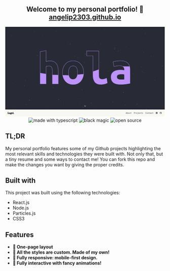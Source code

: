 <h2 align="center">
  Welcome to my personal portfolio! 👋 <br/>
  <a href="https://angelip2303.github.io"> angelip2303.github.io </a>
</h2>

<center> 
  <img src="https://raw.githubusercontent.com/angelip2303/angelip2303.github.io/master/public/images/angelip2303.github.gif" alt="screenshot" />
</center>

<div align="center">
  <img src="https://forthebadge.com/images/badges/made-with-typescript.svg" alt="made with typescript" />
  <img src="https://forthebadge.com/images/badges/powered-by-black-magic.svg" alt="black magic" />
  <img src="https://forthebadge.com/images/badges/open-source.svg" alt="open source" />
</div>

## TL;DR

My personal portfolio features some of my Github projects highlighting the most relevant skills and technologies they were built with. Not only that, but a tiny resume and some ways to contact me! You can fork this repo and make the changes you want by giving the proper credits. 

## Built with

This project was built using the following technologies:

- React.js
- Node.js
- Particles.js
- CSS3

## Features

- **📝 One-page layout**
- **🎨 All the styles are custom. Made of my own!**
- **📱 Fully responsive: mobile-first design.**
- **🐙 Fully interactive with fancy animations!**
